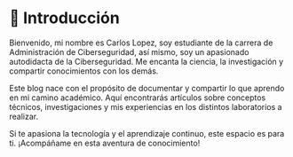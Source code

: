 # 👋 Introducción

Bienvenido, mi nombre es Carlos Lopez, soy estudiante de la carrera de Administración de Ciberseguridad, así mismo, soy un apasionado autodidacta de la Ciberseguridad. Me encanta la ciencia, la investigación y compartir conocimientos con los demás.

Este blog nace con el propósito de documentar y compartir lo que aprendo en mi camino académico. Aquí encontrarás artículos sobre conceptos técnicos, investigaciones y mis experiencias en los distintos laboratorios a realizar.

Si te apasiona la tecnología y el aprendizaje continuo, este espacio es para ti. ¡Acompáñame en esta aventura de conocimiento!
